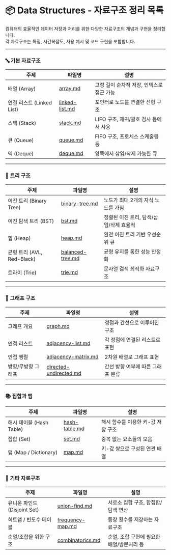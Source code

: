 # 📦 Data Structures - 자료구조 정리 목록

컴퓨터의 효율적인 데이터 저장과 처리를 위한 다양한 자료구조의 개념과 구현을 정리합니다.  
각 자료구조는 특징, 시간복잡도, 사용 예시 및 코드 구현을 포함합니다.

---

### 🔤 기본 자료구조
| 주제 | 파일명 | 설명 |
|------|--------|------|
| 배열 (Array) | [array.md](./basic/array.md) | 고정 길이 순차적 저장, 인덱스로 접근 가능 |
| 연결 리스트 (Linked List) | [linked-list.md](./basic/linked-list.md) | 포인터로 노드를 연결한 선형 구조 |
| 스택 (Stack) | [stack.md](./basic/stack.md) | LIFO 구조, 재귀/괄호 검사 등에서 사용 |
| 큐 (Queue) | [queue.md](./basic/queue.md) | FIFO 구조, 프로세스 스케줄링 등 |
| 덱 (Deque) | [deque.md](./basic/deque.md) | 양쪽에서 삽입/삭제 가능한 큐 |

---

### 🌲 트리 구조
| 주제 | 파일명 | 설명 |
|------|--------|------|
| 이진 트리 (Binary Tree) | [binary-tree.md](./tree/binary-tree.md) | 노드가 최대 2개의 자식 노드를 가짐 |
| 이진 탐색 트리 (BST) | [bst.md](./tree/bst.md) | 정렬된 이진 트리, 탐색/삽입/삭제 효율적 |
| 힙 (Heap) | [heap.md](./tree/heap.md) | 완전 이진 트리 기반 우선순위 큐 |
| 균형 트리 (AVL, Red-Black) | [balanced-tree.md](./tree/balanced-tree.md) | 균형 유지를 통한 성능 안정화 |
| 트라이 (Trie) | [trie.md](./tree/trie.md) | 문자열 검색 최적화 자료구조 |

---

### 🔗 그래프 구조
| 주제 | 파일명 | 설명 |
|------|--------|------|
| 그래프 개요 | [graph.md](./graph/graph.md) | 정점과 간선으로 이루어진 구조 |
| 인접 리스트 | [adjacency-list.md](./graph/adjacency-list.md) | 각 정점에 연결된 리스트로 표현 |
| 인접 행렬 | [adjacency-matrix.md](./graph/adjacency-matrix.md) | 2차원 배열로 그래프 표현 |
| 방향/무방향 그래프 | [directed-undirected.md](./graph/directed-undirected.md) | 간선 방향 여부에 따른 그래프 분류 |

---

### 📚 집합과 맵
| 주제 | 파일명 | 설명 |
|------|--------|------|
| 해시 테이블 (Hash Table) | [hash-table.md](./set-map/hash-table.md) | 해시 함수를 이용한 키-값 저장 구조 |
| 집합 (Set) | [set.md](./set-map/set.md) | 중복 없는 요소들의 모음 |
| 맵 (Map / Dictionary) | [map.md](./set-map/map.md) | 키-값 쌍으로 구성된 연관 배열 |

---

### 🧮 기타 자료구조
| 주제 | 파일명 | 설명 |
|------|--------|------|
| 유니온 파인드 (Disjoint Set) | [union-find.md](./others/union-find.md) | 서로소 집합 구조, 합집합/탐색 연산 |
| 히트맵 / 빈도수 테이블 | [frequency-map.md](./others/frequency-map.md) | 등장 횟수를 저장하는 자료구조 |
| 순열/조합을 위한 구조 | [combinatorics.md](./others/combinatorics.md) | 순열, 조합 구현에 필요한 배열/방문처리 등 |

